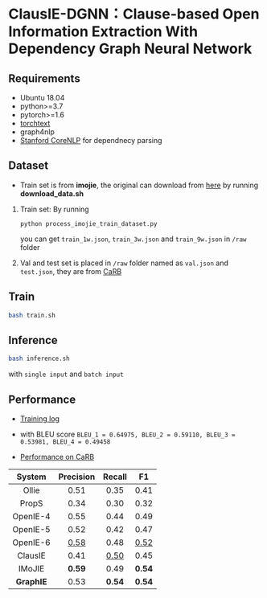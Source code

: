 # ClausIE-DGNN：Clause-based Open Information Extraction With Dependency Graph Neural Network

## Requirements
- Ubuntu 18.04
- python>=3.7
- pytorch>=1.6
- [torchtext](https://pypi.org/project/torchtext/)
- graph4nlp
- [Stanford CoreNLP](https://stanfordnlp.github.io/CoreNLP/download.html) for dependnecy parsing

## Dataset
- Train set is from __imojie__, the original can download from [here](https://github.com/dair-iitd/imojie) by running __download_data.sh__ 
1. Train set:
    By running
    ```
    python process_imojie_train_dataset.py
    ```
    you can get `train_1w.json`, `train_3w.json` and `train_9w.json` in `/raw` folder

2. Val and test set is placed in `/raw` folder named as `val.json` and `test.json`, they are from [CaRB](https://github.com/dair-iitd/CaRB)

## Train
```bash
bash train.sh
```

## Inference
```bash
bash inference.sh
```
with `single input` and `batch input`

## Performance
- [Training log](./out/gcn_bi_sep_l2_ckpt/metric.log)
- with BLEU score `BLEU_1 = 0.64975, BLEU_2 = 0.59110, BLEU_3 = 0.53981, BLEU_4 = 0.49458`

- [Performance on CaRB](./out/gcn_bi_sep_l2_ckpt/carb.log)

|  System     | Precision   | Recall        |     F1        |
| :---:       |    :----:   |     :---:     |     :---:     |
| Ollie       | 0.51        | 0.35          | 0.41          |
| PropS       | 0.34        | 0.30          | 0.32          |
| OpenIE-4    | 0.55        | 0.44          | 0.49          |
| OpenIE-5    | 0.52        | 0.42          | 0.47          |
| OpenIE-6    | <u>0.58</u> | 0.48          | <u>0.52</u>   |
| ClausIE     | 0.41        | <u>0.50</u>   | 0.45          |
| IMoJIE      | __0.59__    | 0.49          | __0.54__      |
| __GraphIE__ | 0.53        | __0.54__      | __0.54__      |

